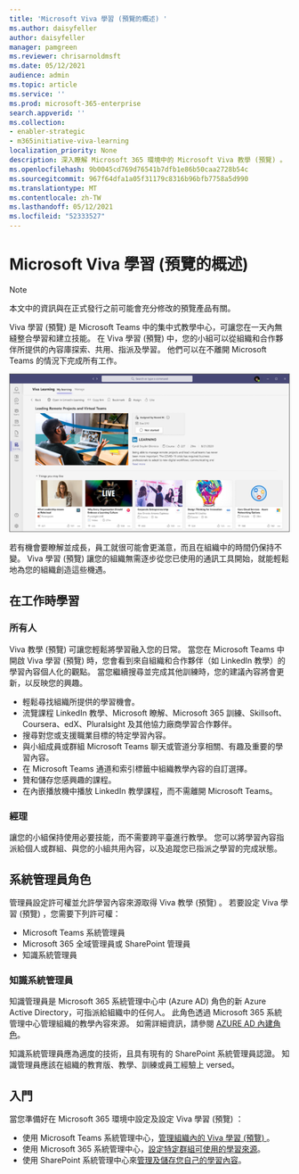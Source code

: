 ```yaml
---
title: 'Microsoft Viva 學習 (預覽的概述) '
ms.author: daisyfeller
author: daisyfeller
manager: pamgreen
ms.reviewer: chrisarnoldmsft
ms.date: 05/12/2021
audience: admin
ms.topic: article
ms.service: ''
ms.prod: microsoft-365-enterprise
search.appverid: ''
ms.collection:
- enabler-strategic
- m365initiative-viva-learning
localization_priority: None
description: 深入瞭解 Microsoft 365 環境中的 Microsoft Viva 教學 (預覽) 。
ms.openlocfilehash: 9b0045cd769d76541b7dfb1e86b50caa2728b54c
ms.sourcegitcommit: 967f64dfa1a05f31179c8316b96bfb7758a5d990
ms.translationtype: MT
ms.contentlocale: zh-TW
ms.lasthandoff: 05/12/2021
ms.locfileid: "52333527"
---
```

# <a name="overview-of-microsoft-viva-learning-preview"></a>Microsoft Viva 學習 (預覽的概述)  

> [!NOTE]
> 本文中的資訊與在正式發行之前可能會充分修改的預覽產品有關。 

Viva 學習 (預覽) 是 Microsoft Teams 中的集中式教學中心，可讓您在一天內無縫整合學習和建立技能。 在 Viva 學習 (預覽) 中，您的小組可以從組織和合作夥伴所提供的內容庫探索、共用、指派及學習。 他們可以在不離開 Microsoft Teams 的情況下完成所有工作。

   ![Teams 中的 Viva 學習 (預覽) 首頁的螢幕擷取畫面。](../media/learning/learning-home-teams.png)
 
若有機會要瞭解並成長，員工就很可能會更滿意，而且在組織中的時間仍保持不變。 Viva 學習 (預覽) 讓您的組織無需逐步從您已使用的通訊工具開始，就能輕鬆地為您的組織創造這些機遇。

## <a name="learn-while-working"></a>在工作時學習

### <a name="everyone"></a>所有人

Viva 教學 (預覽) 可讓您輕鬆將學習融入您的日常。 當您在 Microsoft Teams 中開啟 Viva 學習 (預覽) 時，您會看到來自組織和合作夥伴（如 LinkedIn 教學）的學習內容個人化的觀點。 當您繼續搜尋並完成其他訓練時，您的建議內容將會更新，以反映您的興趣。

- 輕鬆尋找組織所提供的學習機會。
- 流覽課程 LinkedIn 教學、Microsoft 瞭解、Microsoft 365 訓練、Skillsoft、Coursera、edX、Pluralsight 及其他協力廠商學習合作夥伴。
- 搜尋對您或支援職業目標的特定學習內容。
- 與小組成員或群組 Microsoft Teams 聊天或管道分享相關、有趣及重要的學習內容。
- 在 Microsoft Teams 通道和索引標籤中組織教學內容的自訂選擇。
- 贊和儲存您感興趣的課程。
- 在內嵌播放機中播放 LinkedIn 教學課程，而不需離開 Microsoft Teams。

### <a name="managers"></a>經理

讓您的小組保持使用必要技能，而不需要跨平臺進行教學。 您可以將學習內容指派給個人或群組、與您的小組共用內容，以及追蹤您已指派之學習的完成狀態。

## <a name="admin-roles"></a>系統管理員角色

管理員設定許可權並允許學習內容來源取得 Viva 教學 (預覽) 。 若要設定 Viva 學習 (預覽) ，您需要下列許可權：

- Microsoft Teams 系統管理員
- Microsoft 365 全域管理員或 SharePoint 管理員
- 知識系統管理員

### <a name="knowledge-admin"></a>知識系統管理員

知識管理員是 Microsoft 365 系統管理中心中 (Azure AD) 角色的新 Azure Active Directory，可指派給組織中的任何人。 此角色透過 Microsoft 365 系統管理中心管理組織的教學內容來源。 如需詳細資訊，請參閱 [AZURE AD 內建角色](/azure/active-directory/roles/permissions-reference#knowledge-administrator)。

知識系統管理員應為適度的技術，且具有現有的 SharePoint 系統管理員認證。 知識管理員應該在組織的教育版、教學、訓練或員工經驗上 versed。

## <a name="get-started"></a>入門

當您準備好在 Microsoft 365 環境中設定及設定 Viva 學習 (預覽) ：

- 使用 Microsoft Teams 系統管理中心，[管理組織內的 Viva 學習 (預覽) ](set-up-teams-admin-center.md)。
- 使用 Microsoft 365 系統管理中心，[設定特定群組可使用的學習來源](content-sources-365-admin-center.md)。
- 使用 SharePoint 系統管理中心來[管理及儲存您自己的學習內容](configure-sharepoint-content-source.md)。




